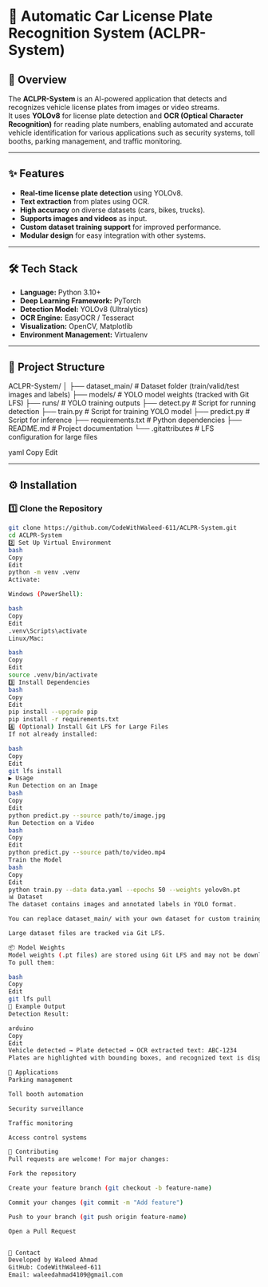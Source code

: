 # 🚗 Automatic Car License Plate Recognition System (ACLPR-System)

## 📌 Overview
The **ACLPR-System** is an AI-powered application that detects and recognizes vehicle license plates from images or video streams.  
It uses **YOLOv8** for license plate detection and **OCR (Optical Character Recognition)** for reading plate numbers, enabling automated and accurate vehicle identification for various applications such as security systems, toll booths, parking management, and traffic monitoring.

---

## ✨ Features
- **Real-time license plate detection** using YOLOv8.
- **Text extraction** from plates using OCR.
- **High accuracy** on diverse datasets (cars, bikes, trucks).
- **Supports images and videos** as input.
- **Custom dataset training support** for improved performance.
- **Modular design** for easy integration with other systems.

---

## 🛠️ Tech Stack
- **Language:** Python 3.10+
- **Deep Learning Framework:** PyTorch
- **Detection Model:** YOLOv8 (Ultralytics)
- **OCR Engine:** EasyOCR / Tesseract
- **Visualization:** OpenCV, Matplotlib
- **Environment Management:** Virtualenv

---

## 📂 Project Structure
ACLPR-System/
│
├── dataset_main/ # Dataset folder (train/valid/test images and labels)
├── models/ # YOLO model weights (tracked with Git LFS)
├── runs/ # YOLO training outputs
├── detect.py # Script for running detection
├── train.py # Script for training YOLO model
├── predict.py # Script for inference
├── requirements.txt # Python dependencies
├── README.md # Project documentation
└── .gitattributes # LFS configuration for large files

yaml
Copy
Edit

---

## ⚙️ Installation

### 1️⃣ Clone the Repository
```bash
git clone https://github.com/CodeWithWaleed-611/ACLPR-System.git
cd ACLPR-System
2️⃣ Set Up Virtual Environment
bash
Copy
Edit
python -m venv .venv
Activate:

Windows (PowerShell):

bash
Copy
Edit
.venv\Scripts\activate
Linux/Mac:

bash
Copy
Edit
source .venv/bin/activate
3️⃣ Install Dependencies
bash
Copy
Edit
pip install --upgrade pip
pip install -r requirements.txt
4️⃣ (Optional) Install Git LFS for Large Files
If not already installed:

bash
Copy
Edit
git lfs install
▶️ Usage
Run Detection on an Image
bash
Copy
Edit
python predict.py --source path/to/image.jpg
Run Detection on a Video
bash
Copy
Edit
python predict.py --source path/to/video.mp4
Train the Model
bash
Copy
Edit
python train.py --data data.yaml --epochs 50 --weights yolov8n.pt
📊 Dataset
The dataset contains images and annotated labels in YOLO format.

You can replace dataset_main/ with your own dataset for custom training.

Large dataset files are tracked via Git LFS.

📦 Model Weights
Model weights (.pt files) are stored using Git LFS and may not be downloaded automatically with git clone.
To pull them:

bash
Copy
Edit
git lfs pull
📸 Example Output
Detection Result:

arduino
Copy
Edit
Vehicle detected → Plate detected → OCR extracted text: ABC-1234
Plates are highlighted with bounding boxes, and recognized text is displayed.

🚀 Applications
Parking management

Toll booth automation

Security surveillance

Traffic monitoring

Access control systems

🤝 Contributing
Pull requests are welcome! For major changes:

Fork the repository

Create your feature branch (git checkout -b feature-name)

Commit your changes (git commit -m "Add feature")

Push to your branch (git push origin feature-name)

Open a Pull Request


📧 Contact
Developed by Waleed Ahmad
GitHub: CodeWithWaleed-611
Email: waleedahmad4109@gmail.com
